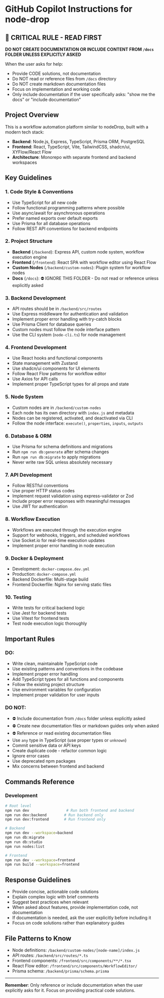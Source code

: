 # GitHub Copilot Instructions for node-drop

## 🚨 CRITICAL RULE - READ FIRST

**DO NOT CREATE DOCUMENTATION OR INCLUDE CONTENT FROM `/docs` FOLDER UNLESS EXPLICITLY ASKED**

When the user asks for help:

- Provide CODE solutions, not documentation
- Do NOT read or reference files from `/docs` directory
- Do NOT create markdown documentation files
- Focus on implementation and working code
- Only include documentation if the user specifically asks: "show me the docs" or "include documentation"

## Project Overview

This is a workflow automation platform similar to nodeDrop, built with a modern tech stack:

- **Backend**: Node.js, Express, TypeScript, Prisma ORM, PostgreSQL
- **Frontend**: React, TypeScript, Vite, TailwindCSS, shadcn/ui, XYFlow/React Flow
- **Architecture**: Monorepo with separate frontend and backend workspaces

## Key Guidelines

### 1. Code Style & Conventions

- Use TypeScript for all new code
- Follow functional programming patterns where possible
- Use async/await for asynchronous operations
- Prefer named exports over default exports
- Use Prisma for all database operations
- Follow REST API conventions for backend endpoints

### 2. Project Structure

- **Backend** (`/backend`): Express API, custom node system, workflow execution engine
- **Frontend** (`/frontend`): React SPA with workflow editor using React Flow
- **Custom Nodes** (`/backend/custom-nodes`): Plugin system for workflow nodes
- **Docs** (`/docs`): ⛔ IGNORE THIS FOLDER - Do not read or reference unless explicitly asked

### 3. Backend Development

- API routes should be in `/backend/src/routes`
- Use Express middleware for authentication and validation
- Implement proper error handling with try-catch blocks
- Use Prisma Client for database queries
- Custom nodes must follow the node interface pattern
- Use the CLI system (`node-cli.ts`) for node management

### 4. Frontend Development

- Use React hooks and functional components
- State management with Zustand
- Use shadcn/ui components for UI elements
- Follow React Flow patterns for workflow editor
- Use Axios for API calls
- Implement proper TypeScript types for all props and state

### 5. Node System

- Custom nodes are in `/backend/custom-nodes`
- Each node has its own directory with `index.js` and metadata
- Nodes can be registered, activated, and deactivated via CLI
- Follow the node interface: `execute()`, `properties`, `inputs`, `outputs`

### 6. Database & ORM

- Use Prisma for schema definitions and migrations
- Run `npm run db:generate` after schema changes
- Run `npm run db:migrate` to apply migrations
- Never write raw SQL unless absolutely necessary

### 7. API Development

- Follow RESTful conventions
- Use proper HTTP status codes
- Implement request validation using express-validator or Zod
- Include proper error responses with meaningful messages
- Use JWT for authentication

### 8. Workflow Execution

- Workflows are executed through the execution engine
- Support for webhooks, triggers, and scheduled workflows
- Use Socket.io for real-time execution updates
- Implement proper error handling in node execution

### 9. Docker & Deployment

- Development: `docker-compose.dev.yml`
- Production: `docker-compose.yml`
- Backend Dockerfile: Multi-stage build
- Frontend Dockerfile: Nginx for serving static files

### 10. Testing

- Write tests for critical backend logic
- Use Jest for backend tests
- Use Vitest for frontend tests
- Test node execution logic thoroughly

## Important Rules

### DO:

- Write clean, maintainable TypeScript code
- Use existing patterns and conventions in the codebase
- Implement proper error handling
- Add TypeScript types for all functions and components
- Follow the existing project structure
- Use environment variables for configuration
- Implement proper validation for user inputs

### DO NOT:

- ⛔ Include documentation from `/docs` folder unless explicitly asked
- ⛔ Create new documentation files or markdown guides only when asked
- ⛔ Reference or read existing documentation files
- Use `any` type in TypeScript (use proper types or `unknown`)
- Commit sensitive data or API keys
- Create duplicate code - refactor common logic
- Ignore error cases
- Use deprecated npm packages
- Mix concerns between frontend and backend

## Commands Reference

### Development

```bash
# Root level
npm run dev                 # Run both frontend and backend
npm run dev:backend        # Run backend only
npm run dev:frontend       # Run frontend only

# Backend
npm run dev --workspace=backend
npm run db:migrate
npm run db:studio
npm run nodes:list

# Frontend
npm run dev --workspace=frontend
npm run build --workspace=frontend
```

## Response Guidelines

- Provide concise, actionable code solutions
- Explain complex logic with brief comments
- Suggest best practices when relevant
- When asked about features, provide implementation code, not documentation
- If documentation is needed, ask the user explicitly before including it
- Focus on code solutions rather than explanatory guides

## File Patterns to Know

- Node definitions: `/backend/custom-nodes/[node-name]/index.js`
- API routes: `/backend/src/routes/*.ts`
- Frontend components: `/frontend/src/components/**/*.tsx`
- React Flow editor: `/frontend/src/components/WorkflowEditor/`
- Prisma schema: `/backend/prisma/schema.prisma`

---

**Remember**: Only reference or include documentation when the user explicitly asks for it. Focus on providing practical code solutions.
